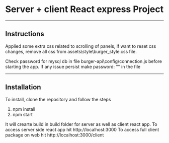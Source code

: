 # Server + client React express Project

***

## Instructions
Applied some extra css related to scrolling of panels, if want to reset css changes, remove all css from assets\style\burger_style.css file.

Check password for mysql db in file burger-api\config\connection.js before starting the app. If any issue persist make password: "" in the file  

***

## Installation

To install, clone the repository and follow the steps 
1. npm install
2. npm start 

It will crearte build in build folder for server as well as client react app.
To access server side react app hit http://localhost:3000 
To access full client package on web hit  http://localhost:3000/client
